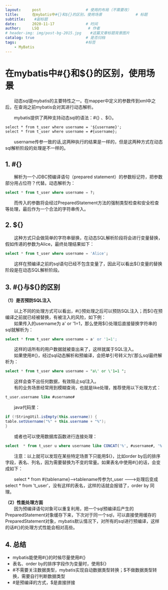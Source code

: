```yaml
---
layout:     post                    # 使用的布局（不需要改）
title:      在mybatis中#{}和${}的区别，使用场景               # 标题 
subtitle:    #副标题
date:       2020-11-17              # 时间
author:     LSQ                      # 作者
# header-img: img/post-bg-2015.jpg    #这篇文章标题背景图片
catalog: true                       # 是否归档
tags:                               #标签
    - MyBatis
---
```


# 在mybatis中#{}和${}的区别，使用场景
&ensp;&ensp;&ensp;&ensp;动态sql是mybatis的主要特性之一。在mapper中定义的参数传到xml中之后，在查询之前mybatis会对其进行动态解析。

&ensp;&ensp;&ensp;&ensp;mybatis提供了两种支持动态sql的语法：#{} 、${}。
```xml
select * from t_user where username = '${username}';
select * from t_user where username = #{username};
```
&ensp;&ensp;&ensp;&ensp;username传参一致的话,这两种执行的结果是一样的，但是这两种方式在动态sql解析阶段的处理是不一样的。
## 1. #{}

&ensp;&ensp;&ensp;&ensp;解析为一个JDBC预编译语句（prepared statement）的参数标记符，把参数部分用占位符？代替。动态解析为：
```sql
select * from t_user where username = ?;
```
&ensp;&ensp;&ensp;&ensp;而传入的参数将会经过PreparedStatement方法的强制类型检查和安全检查等处理，最后作为一个合法的字符串传入。
## 2. ${}
&ensp;&ensp;&ensp;&ensp;这种方式只会做简单的字符串替换，在动态SQL解析阶段将会进行变量替换，假如传递的参数为Alice，最终处理结果如下：
```sql
select * from t_user where username = 'Alice';
```
&ensp;&ensp;&ensp;&ensp;这样在预编译之前的sql语句已经不包含变量了，因此可以看出${}变量的替换阶段是在动态SQL解析阶段。
## 3. #{}与${}的区别
**（1）是否预防SQL注入**

&ensp;&ensp;&ensp;&ensp;以上不同的处理方式可以看出，#{}预处理之后可以预防SQL注入；而\${}在预编译之前就已经被替换，有被注入的风险，如下例：<br>
&ensp;&ensp;&ensp;&ensp;如果传入的username为 a' or '1=1，那么使用\${}处理后直接替换字符串的sql就解析为：
```sql
select * from t_user where username = a' or '1=1';
```
&ensp;&ensp;&ensp;&ensp;这样的话所有的用户数据就被查出来了，这样就属于SQL注入。<br>
&ensp;&ensp;&ensp;&ensp;如果使用#{}，经过sql动态解析和预编译，会把单引号转义为\\'那么sql最终解析为：
```sql
select * from t_user where username = "a\' or \'1=1 ";
```
&ensp;&ensp;&ensp;&ensp;这样会查不出任何数据，有效阻止sql注入。<br>
&ensp;&ensp;&ensp;&ensp;有的业务场景经常用到模糊查询，也就是like处理，推荐使用以下处理方式：<br>
```sql
t_user.username like #username#
```
&ensp;&ensp;&ensp;&ensp;java代码里：
```java
if (!StringUtil.isEmpty(this.username)) {
table.setUsername("%" + this.username + "%");
}
```
&ensp;&ensp;&ensp;&ensp;或者也可以使用数据库函数进行连接处理：
```sql
select  * from t_user u where username like CONCAT('%', #username#, '%')
```
&ensp;&ensp;&ensp;&ensp;注意：以上就可以发现在某些特定场景下只能用${}，比如order by后的排序字段，表名、列名，因为需要替换为不变的常量。如果表名中使用#{}的话，会变成如下：<br>


&ensp;&ensp;&ensp;&ensp;select * from #{tablename}-->tablename传参为t_user --->处理后变成 select * from 't_user'，没有这样的表名，这样的话就会报错了，order by 同理。<br>


**（2）性能处理方面**
<br>&ensp;&ensp;&ensp;&ensp;因为预编译语句对象可以重复利用，把一个sql预编译后产生的PreparedStatement对象缓存下来，下次对于同一个sql，可以直接使用缓存的PreparedStatement对象，mybatis默认情况下，对所有的sql进行预编译，这样的话#{}的处理方式性能会相对高些。
## 4. 总结

 - mybatis能使用#{}的时候尽量使用#{}
 - 表名、order by的排序字段作为变量时，使用${}
 - #不需要关注数据类型，mybatis实现自动数据类型转换；$不做数据类型转换，需要自行判断数据类型
 - #是预编译的方式，$是直接拼接
